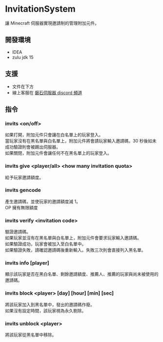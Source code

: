 # InvitationSystem
讓 Minecraft 伺服器實現邀請制的管理附加元件。  

## 開發環境
- IDEA
- zulu jdk 15

## 支援
- 文件在下方
- 線上客服在 [磐石伺服器 discord 頻道](https://discord.com/invite/Kd3W7s8TUv)

## 指令
### invits <on/off>
如果打開，附加元件只會讓在白名單上的玩家登入。  
當玩家沒有在黑名單與白名單上，附加元件將會請玩家輸入邀請碼，30 秒後如未成功驗證則會被踢出伺服器。  
如果關閉，附加元件會讓任何不在黑名單上的玩家登入。  
### invits give <player/all> \<how many invitation quota>
給予玩家邀請額度。  
### invits gencode
產生邀請碼，並使玩家的邀請額度減 1。  
OP 擁有無限額度
### invits verify \<invitation code>
驗證邀請碼。  
如果玩家並沒有在黑名單與白名單上，附加元件會要求玩家輸入邀請碼。  
如果驗證成功，玩家會被加入至白名單中。  
如果驗證失敗，請確認邀請碼後重新輸入。失敗三次則會直接列入黑名單。
### invits info [player]
顯示該玩家是否在黑白名單、剩餘邀請額度、推薦人、推薦的玩家與尚未被使用的邀請碼。
### invits block \<player> [day] [hour] [min] [sec]
將該玩家加入到黑名單中，發出的邀請碼作廢。  
如果沒有設定時間，該玩家視為永久剔除。  
### invits unblock \<player>
將該玩家從黑名單中移除。  
